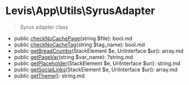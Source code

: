 
# Levis\App\Utils\SyrusAdapter

> Syrus adapter class

* public [checkNoCachePage](checknocachepage.md)(string &#36;file): bool.md
* public [checkNoCacheTag](checknocachetag.md)(string &#36;tag_name): bool.md
* public [getBreadCrumbs](getbreadcrumbs.md)(StackElement &#36;e, UriInterface &#36;uri): array.md
* public [getPageVar](getpagevar.md)(string &#36;var_name): ?string.md
* public [getPlaceholder](getplaceholder.md)(StackElement &#36;e, UriInterface &#36;uri): string.md
* public [getSocialLinks](getsociallinks.md)(StackElement &#36;e, UriInterface &#36;uri): array.md
* public [getTheme](gettheme.md)(): string.md


